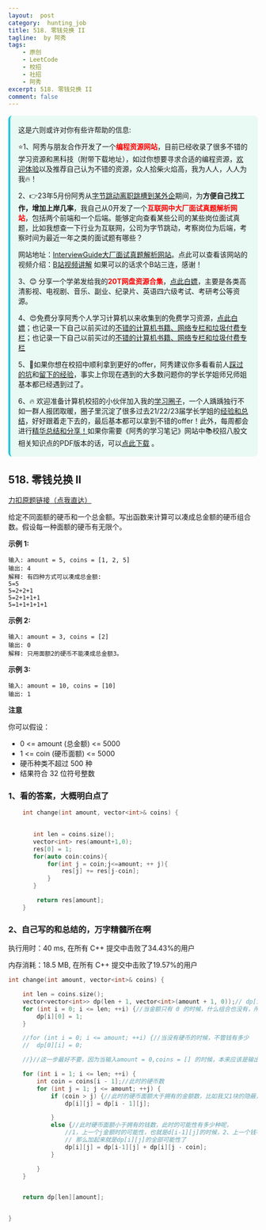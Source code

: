 ```yaml
---
layout:  post
category:  hunting_job
title: 518. 零钱兑换 II
tagline:  by 阿秀
tags:
    - 原创
    - LeetCode
    - 校招
    - 社招
    - 阿秀
excerpt: 518. 零钱兑换 II
comment: false
---
```






<div style="border-color: #24C6DC;
            background-color: #e9f9f3;         
            margin: 1rem 0;
        padding: .25rem 1rem;
        border-left-width: .3rem;
        border-left-style: solid;
        border-radius: .5rem;
        color: inherit;">
  <p>这是六则或许对你有些许帮助的信息:</p>
<p>⭐️1、阿秀与朋友合作开发了一个<span style="font-weight:bold;color:red">编程资源网站</span>，目前已经收录了很多不错的学习资源和黑科技（附带下载地址），如过你想要寻求合适的编程资源，<a href="https://tools.interviewguide.cn/home" style="text-decoration: underline" target="_blank">欢迎体验</a>以及推荐自己认为不错的资源，众人拾柴火焰高，我为人人，人人为我🔥！</p>  <p>2、👉23年5月份阿秀从<a style="text-decoration: underline" href="https://mp.weixin.qq.com/s/zKItpGwIkHKK4g2aOlL2rA" target="_blank">字节跳动离职跳槽到某外企</a>期间，为<span style="font-weight:bold">方便自己找工作，增加上岸几率</span>，我自己从0开发了一个<span style="font-weight:bold;color:red">互联网中大厂面试真题解析网站</span>，包括两个前端和一个后端。能够定向查看某些公司的某些岗位面试真题，比如我想查一下行业为互联网，公司为字节跳动，考察岗位为后端，考察时间为最近一年之类的面试题有哪些？
<div align="center">
</div>网站地址：<a style="text-decoration: underline" href="https://top.interviewguide.cn/" target="_blank">InterviewGuide大厂面试真题解析网站</a>。点此可以查看该网站的视频介绍：<a style="text-decoration: underline" href="https://www.bilibili.com/video/BV1f94y1C7BL" target="_blank">B站视频讲解</a>   如果可以的话求个B站三连，感谢！
  </p>3、😊
    分享一个学弟发给我的<span style="font-weight:bold;color:red">20T网盘资源合集</span>，<a style="text-decoration: underline" href="https://docs.qq.com/sheet/DY3VPVklVaFFMcUZ4?tab=9h5afr" target="_blank">点此白嫖</a>，主要是各类高清影视、电视剧、音乐、副业、纪录片、英语四六级考试、考研考公等资源。
  </p>
  <p>4、😍免费分享阿秀个人学习计算机以来收集到的免费学习资源，<a style="text-decoration: underline" href="/notes/07-resources/01-free/01-introduce.html" target="_blank">点此白嫖</a>；也记录一下自己以前买过的<a style="text-decoration: underline" href="/notes/07-resources/02-precious.html" target="_blank">不错的计算机书籍、网络专栏和垃圾付费专栏</a>；也记录一下自己以前买过的<a style="text-decoration: underline" href="/notes/07-resources/02-precious.html" target="_blank">不错的计算机书籍、网络专栏和垃圾付费专栏</a>
  </p>
  <p>5、🚀如果你想在校招中顺利拿到更好的offer，阿秀建议你多看看前人<a style="text-decoration: underline" href="https://www.yuque.com/tuobaaxiu/httmmc/npg1k81zeq4wfpyz" target="_blank">踩过的坑</a>和<a style="text-decoration: underline"  target="_blank" href="https://www.yuque.com/tuobaaxiu/httmmc/gge9ppd0mbu2d3dp">留下的经验</a>，事实上你现在遇到的大多数问题你的学长学姐师兄师姐基本都已经遇到过了。
  </p>
  <p>6、🔥 欢迎准备计算机校招的小伙伴加入我的<a  style="text-decoration: underline" href="https://www.yuque.com/tuobaaxiu/httmmc/xg0otqvc17wfx4u9" target="_blank">学习圈子</a>，一个人踽踽独行不如一群人报团取暖，圈子里沉淀了很多过去21/22/23届学长学姐的<a  style="text-decoration: underline" href="https://www.yuque.com/tuobaaxiu/httmmc/gge9ppd0mbu2d3dp" target="_blank">经验和总结</a>，好好跟着走下去的，最后基本都可以拿到不错的offer！此外，每周都会进行<a  style="text-decoration: underline" href="https://www.yuque.com/tuobaaxiu/httmmc/npg1k81zeq4wfpyz" target="_blank">精华总结和分享！</a>如果你需要《阿秀的学习笔记》网站中📚︎校招八股文相关知识点的PDF版本的话，可以<a style="text-decoration: underline" href="https://www.yuque.com/tuobaaxiu/httmmc/qs0yn66apvkzw0ps" target="_blank">点此下载</a> 。</p>   </div>






## 518. 零钱兑换 II

[力扣原题链接（点我直达）](https://leetcode-cn.com/problems/coin-change-2/)

给定不同面额的硬币和一个总金额。写出函数来计算可以凑成总金额的硬币组合数。假设每一种面额的硬币有无限个。 

 



**示例 1:**

```
输入: amount = 5, coins = [1, 2, 5]
输出: 4
解释: 有四种方式可以凑成总金额:
5=5
5=2+2+1
5=2+1+1+1
5=1+1+1+1+1
```

**示例 2:**

```
输入: amount = 3, coins = [2]
输出: 0
解释: 只用面额2的硬币不能凑成总金额3。
```

**示例 3:**

```
输入: amount = 10, coins = [10] 
输出: 1
```

 

**注意**

你可以假设：

- 0 <= amount (总金额) <= 5000
- 1 <= coin (硬币面额) <= 5000
- 硬币种类不超过 500 种
- 结果符合 32 位符号整数



### 1、看的答案，大概明白点了

~~~cpp
    int change(int amount, vector<int>& coins) {

      
       int len = coins.size();
       vector<int> res(amount+1,0);
       res[0] = 1;
       for(auto coin:coins){
           for(int j = coin;j<=amount; ++ j){
               res[j] += res[j-coin];
           }
       }

        return res[amount];
    }
~~~



### 2、自己写的和总结的，万字精髓所在啊

执行用时：40 ms, 在所有 C++ 提交中击败了34.43%的用户

内存消耗：18.5 MB, 在所有 C++ 提交中击败了19.57%的用户

~~~cpp
int change(int amount, vector<int>& coins) {

	int len = coins.size();
	vector<vector<int>> dp(len + 1, vector<int>(amount + 1, 0));// dp[i][j] 只有 i 种货币，而金额有 j的时候，可以兑换的组合数
	for (int i = 0; i <= len; ++i) {//当金额只有 0 的时候，什么组合也没有，所以就是啥都不选的情况下，啥都不选也就是那唯一的一次选择
		dp[i][0] = 1;
	}

	//for (int i = 0; i <= amount; ++i) {//当没有硬币的时候，不管钱有多少
	//	dp[0][i] = 0;

	//}//这一步最好不要，因为当输入amount = 0,coins = [] 的时候，本来应该是输出为1的，也就是上面那种结果，现在又赋值一次，把1覆盖掉，变成0了

	for (int i = 1; i <= len; ++i) {
		int coin = coins[i - 1];//此时的硬币数
		for (int j = 1; j <= amount; ++j) {
			if (coin > j) {//此时的硬币面额大于拥有的金额数，比如我又1块的隐蔽，但是你只有1毛钱，这就没办法组合
				dp[i][j] = dp[i - 1][j];

			}
			else {//此时硬币面额小于拥有的钱数，此时的可能性有多少种呢，
				//1，上一个j金额时的可能性，也就是d[i-1][j]的时候，2、上一个钱不太够的时候也就是dp[i][j-coin]
				// 那么加起来就是dp[i][j]的全部可能性了
				dp[i][j] = dp[i-1][j] + dp[i][j - coin];
			}

		}
	}


	return dp[len][amount];


}
~~~

<p id="两个字符串的删除操作"></p>

